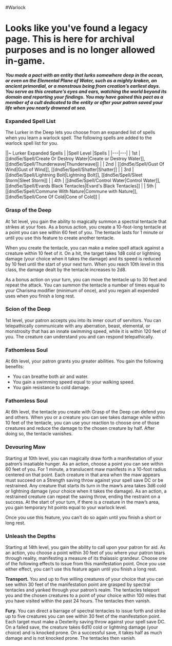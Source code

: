 #Warlock
# Looks like you've found a legacy page. This is here for archival purposes and is no longer allowed in-game.

***You made a pact with an entity that lurks somewhere deep in the ocean, or even on the Elemental Plane of Water, such as a mighty kraken, an ancient primordial, or a monstrous being from creation’s earliest days. You serve as this creature’s eyes and ears, watching the world beyond its domain and reporting your findings. You may have gained this pact as a member of a cult dedicated to the entity or after your patron saved your life when you nearly drowned at sea.***

### Expanded Spell List
The Lurker in the Deep lets you choose from an expanded list of spells when you learn a warlock spell. The following spells are added to the warlock spell list for you.

||~ Lurker Expanded Spells |
|Spell Level |Spells |
|---|---|
| 1st | [[dnd5e/Spell/Create Or Destroy Water\|Create or Destroy Water]], [[dnd5e/Spell/Thunderwave\|Thunderwave]] |
| 2nd | [[dnd5e/Spell/Gust Of Wind\|Gust of Wind]], [[dnd5e/Spell/Shatter\|Shatter]] |
| 3rd | [[dnd5e/Spell/Lightning Bolt\|Lightning Bolt]], [[dnd5e/Spell/Sleet Storm\|Sleet Storm]] |
| 4th | [[dnd5e/Spell/Control Water\|Control Water]], [[dnd5e/Spell/Evards Black Tentacles\|Evard's Black Tentacles]] |
| 5th | [[dnd5e/Spell/Commune With Nature\|Commune with Nature]], [[dnd5e/Spell/Cone Of Cold\|Cone of Cold]] |

### Grasp of the Deep
At 1st level, you gain the ability to magically summon a spectral tentacle that strikes at your foes. As a bonus action, you create a 10-foot-long tentacle at a point you can see within 60 feet of you. The tentacle lasts for 1 minute or until you use this feature to create another tentacle.

When you create the tentacle, you can make a melee spell attack against a creature within 10 feet of it. On a hit, the target takes 1d8 cold or lightning damage (your choice when it takes the damage) and its speed is reduced by 10 feet until the start of your next turn. When you reach 10th level in this class, the damage dealt by the tentacle increases to 2d8.

As a bonus action on your turn, you can move the tentacle up to 30 feet and repeat the attack.
You can summon the tentacle a number of times equal to your Charisma modifier (minimum of once), and you regain all expended uses when you finish a long rest.

### Scion of the Deep
1st level, your patron accepts you into its inner court of servitors. You can telepathically communicate with any aberration, beast, elemental, or monstrosity that has an innate swimming speed, while it is within 120 feet of you. The creature can understand you and can respond telepathically.

### Fathomless Soul
At 6th level, your patron grants you greater abilities. You gain the following benefits:
- You can breathe both air and water.
- You gain a swimming speed equal to your walking speed.
- You gain resistance to cold damage.

### Fathomless Soul
At 6th level, the tentacle you create with Grasp of the Deep can defend you and others. When you or a creature you can see takes damage while within 10 feet of the tentacle, you can use your reaction to choose one of those creatures and reduce the damage to the chosen creature by half. After doing so, the tentacle vanishes.

### Devouring Maw
Starting at 10th level, you can magically draw forth a manifestation of your patron’s insatiable hunger. As an action, choose a point you can see within 60 feet of you. For 1 minute, a translucent maw manifests in a 10-foot radius centered on that point. Each creature in that area when the maw appears must succeed on a Strength saving throw against your spell save DC or be restrained. Any creature that starts its turn in the maw’s area takes 3d6 cold or lightning damage (your choice when it takes the damage). As an action, a restrained creature can repeat the saving throw, ending the restraint on a success. At the start of your turn, if there is a creature in the maw’s area, you gain temporary hit points equal to your warlock level.

Once you use this feature, you can’t do so again until you finish a short or long rest.

### Unleash the Depths
Starting at 14th level, you gain the ability to call upon your patron for aid. As an action, you choose a point within 30 feet of you where your patron tears through reality, manifesting a measure of its thalassic grandeur. Choose one of the following effects to issue from this manifestation point. Once you use either effect, you can’t use this feature again until you finish a long rest.

**Transport.** You and up to five willing creatures of your choice that you can see within 30 feet of the manifestation point are grasped by spectral tentacles and yanked through your patron’s realm. The tentacles teleport you and the chosen creatures to a point of your choice within 100 miles that you have visited within the past 24 hours. The tentacles then vanish.

**Fury.** You can direct a barrage of spectral tentacles to issue forth and strike up to five creatures you can see within 30 feet of the manifestation point. Each target must make a Dexterity saving throw against your spell save DC. On a failed save, the creature takes 6d10 cold or lightning damage (your choice) and is knocked prone. On a successful save, it takes half as much damage and is not knocked prone. The tentacles then vanish.